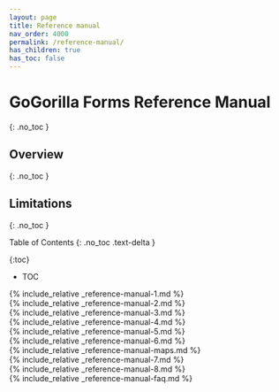 ```yaml
---
layout: page
title: Reference manual
nav_order: 4000
permalink: /reference-manual/
has_children: true
has_toc: false
---
```

GoGorilla Forms Reference Manual
========================
{: .no_toc }

Overview
--------
{: .no_toc }

Limitations
-------
{: .no_toc }

<div style="page-break-after: always;"></div>

Table of Contents
{: .no_toc .text-delta }

{:toc}
- TOC

<div style="page-break-after: always;"></div>
{% include_relative _reference-manual-1.md %}

<div style="page-break-after: always;"></div>
{% include_relative _reference-manual-2.md %}

<div style="page-break-after: always;"></div>
{% include_relative _reference-manual-3.md %}

<div style="page-break-after: always;"></div>
{% include_relative _reference-manual-4.md %}

<div style="page-break-after: always;"></div>
{% include_relative _reference-manual-5.md %}

<div style="page-break-after: always;"></div>
{% include_relative _reference-manual-6.md %}

<div style="page-break-after: always;"></div>
{% include_relative _reference-manual-maps.md %}

<div style="page-break-after: always;"></div>
{% include_relative _reference-manual-7.md %}

<div style="page-break-after: always;"></div>
{% include_relative _reference-manual-8.md %}

<div style="page-break-after: always;"></div>
{% include_relative _reference-manual-faq.md %}


